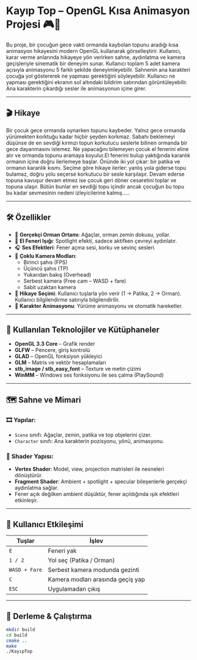 # Kayıp Top – OpenGL Kısa Animasyon Projesi 🎮🌲

Bu proje, bir çocuğun gece vakti ormanda kaybolan topunu aradığı kısa animasyon hikayesini modern OpenGL kullanarak görselleştirir. Kullanıcı, karar verme anlarında hikayeye yön verirken sahne, aydınlatma ve kamera geçişleriyle sinematik bir deneyim sunar. Kullanıcı toplam 5 adet kamera açısıyla animasyonu 5 farklı şekilde deneyimleyebilir. Sahnenin ana karakteri çocuğa yol göstererek ne yapması gerektiğini söyleyebilir. Kullanıcı ne yapması gerektiğini ekranın sol altındaki bildirim satırından görüntüleyebilir. Ana karakterin çıkardığı sesler ile animasyonun içine girer.

---

## 🎬 Hikaye

Bir çocuk gece ormanda oynarken topunu kaybeder. Yalnız gece ormanda yürümekten korktuğu kadar hiçbir şeyden korkmaz. Sabahı beklemeyi düşünse de en sevdiği kırmızı topun korkutucu seslerle bilinen ormanda bir gece dayanmasını istemez. Ne yapacağını bilemeyen çocuk el fenerini eline alır ve ormanda topunu aramaya koyulur.El fenerini bulup yaktığında karanlık ormanın içine doğru ilerlemeye başlar. Önünde iki yol çıkar: bir patika ve ormanın karanlık kısmı. Seçime göre hikaye ilerler: yanlış yola giderse topu bulamaz, doğru yolu seçerse korkutucu bir sesle karşılaşır. Devam ederse topuna kavuşur devam etmez ise çocuk  geri döner cesaretini toplar ve topuna ulaşır. Bütün bunlar en sevdiği topu içindir ancak çocuğun bu topu bu kadar sevmesinin nedeni izleyicilerine kalmış.....

---

## 🛠️ Özellikler

- 🌲 **Gerçekçi Orman Ortamı**: Ağaçlar, orman zemin dokusu, yollar.
- 🔦 **El Feneri Işığı**: Spotlight efekti, sadece aktifken çevreyi aydınlatır.
- 🎧 **Ses Efektleri**: Fener açma sesi, korku ve sevinç sesleri.
- 🎥 **Çoklu Kamera Modları**:
  - Birinci şahıs (FPS)
  - Üçüncü şahıs (TP)
  - Yukarıdan bakış (Overhead)
  - Serbest kamera (Free cam – WASD + fare)
  - Sabit uzaktan kamera
- 🧠 **Hikaye Seçimi**: Kullanıcı tuşlarla yön verir (1 → Patika, 2 → Orman). Kullanıcı bilgilendirme satırıyla bilgilendirilir.
- 🧍 **Karakter Animasyonu**: Yürüme animasyonu ve otomatik hareketler.

---

## 🧰 Kullanılan Teknolojiler ve Kütüphaneler

- **OpenGL 3.3 Core** – Grafik render
- **GLFW** – Pencere, giriş kontrolü
- **GLAD** – OpenGL fonksiyon yükleyici
- **GLM** – Matris ve vektör hesaplamaları
- **stb_image / stb_easy_font** – Texture ve metin çizimi
- **WinMM** – Windows ses fonksiyonu ile ses çalma (PlaySound)

---

## 🗺️ Sahne ve Mimari

### 🎞️ Yapılar:
- `Scene` sınıfı: Ağaçlar, zemin, patika ve top objelerini çizer.
- `Character` sınıfı: Ana karakterin pozisyonu, yönü, animasyonu.

### 🔦 Shader Yapısı:
- **Vertex Shader**: Model, view, projection matrisleri ile nesneleri dönüştürür.
- **Fragment Shader**: Ambient + spotlight + specular bileşenlerle gerçekçi aydınlatma sağlar.
- Fener açık değilken ambient düşüktür, fener açıldığında ışık efektleri etkinleşir.

---

## 🔁 Kullanıcı Etkileşimi

| Tuşlar       | İşlev                                       |
|--------------|----------------------------------------------|
| `E`          | Feneri yak                                   |
| `1 / 2`      | Yol seç (Patika / Orman)                     |
| `WASD + Fare`| Serbest kamera modunda gezinti               |
| `C`          | Kamera modları arasında geçiş yap            |
| `ESC`        | Uygulamadan çıkış                            |

---

## 🧪 Derleme & Çalıştırma

```bash
mkdir build
cd build
cmake ..
make
./KayıpTop
